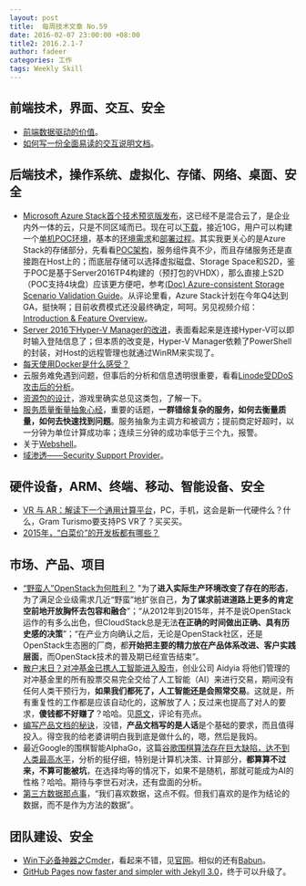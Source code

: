 ```yaml
---
layout: post
title:  每周技术文章 No.59
date: 2016-02-07 23:00:00 +08:00
title2: 2016.2.1-7
author: fadeer
categories: 工作
tags: Weekly Skill
---
```


前端技术，界面、交互、安全
----
* [前端数据驱动的价值](https://segmentfault.com/a/1190000004400337)。
* [如何写一份全面易读的交互说明文档](http://www.uisdc.com/professional-interaction-design-document)。

后端技术，操作系统、虚拟化、存储、网络、桌面、安全
----
* [Microsoft Azure Stack首个技术预览版发布](https://azure.microsoft.com/en-us/blog/announcing-the-first-technical-preview-of-microsoft-azure-stack/)，这已经不是混合云了，是企业内外一体的云，只是不同区域而已。现在可以[下载](https://azure.microsoft.com/en-us/overview/azure-stack/try/)，接近10G，用户可以构建一个[单机POC环境](https://azure.microsoft.com/en-us/documentation/articles/azure-stack-poc/)，基本的[环境需求](https://azure.microsoft.com/en-us/documentation/articles/azure-stack-deploy/)和[部署过程](https://azure.microsoft.com/en-us/documentation/articles/azure-stack-run-powershell-script/)。其实我更关心的是Azure Stack的存储部分，先看看[POC架构](https://azure.microsoft.com/en-us/documentation/articles/azure-stack-architecture/)，服务组件真不少，而且存储服务还是直接跑在Host上的；而底层存储可以选择虚拟磁盘、Storage Space和S2D，鉴于POC是基于Server2016TP4构建的（预打包的VHDX），那么直接上S2D（POC支持4块盘）应该更方便吧，参考[(Doc) Azure-consistent Storage Scenario Validation Guide](http://download.microsoft.com/download/A/3/0/A301E0CF-06D3-47BD-AA65-4B3108D5974D/Azure%20Stack%20Azure-consistent%20Storage%20Validation%20Guide.docx)。从评论里看，Azure Stack计划在今年Q4达到GA，挺快啊；目前收费模式还没最终确定，呵呵。另见视频介绍：[Introduction & Feature Overview](https://channel9.msdn.com/Shows/TechNet+Radio/TNR1635)。
* [Server 2016下Hyper-V Manager的改进](https://blogs.msdn.microsoft.com/virtual_pc_guy/2016/02/01/changes-to-remote-management-using-hyper-v-manager/)，表面看起来是连接Hyper-V可以即时输入登陆信息了；但本质的改变是，Hyper-V Manager依赖了PowerShell的封装，对Host的远程管理也就通过WinRM来实现了。
* [每天使用Docker是什么感受？](http://mp.weixin.qq.com/s?__biz=MzA4MzQ1NjQ5Nw==&mid=401327607&idx=1&sn=eb46f602dda9b9437d19ab2cb0793465) 
* 云服务难免遇到问题，但事后的分析和信息透明很重要，看看[Linode受DDoS攻击后的分析](https://blog.linode.com/2016/01/29/christmas-ddos-retrospective/)。
* [资源包的设计](http://blog.codingnow.com/2016/01/assets.html)，游戏里确实总见这类包，了解一下。
* [服务质量衡量抽象心经](http://2014.54chen.com/blog/2016/02/02/service-memo/)，重要的话题，**一群错综复杂的服务，如何去衡量质量，如何去快速找到问题**。服务抽象为主调方和被调方；提前商定好超时，以一分钟为单位计算成功率；连续三分钟的成功率低于三个九，报警。
* 关于[Webshell](http://drops.wooyun.org/papers/12598)。
* [域渗透——Security Support Provider](http://drops.wooyun.org/tips/12518)。

硬件设备，ARM、终端、移动、智能设备、安全
----
<!--preview-end-->
* [VR 与 AR：解读下一个通用计算平台](http://36kr.com/p/5043046.html)，PC，手机，这会是新一代硬件么？什么，Gram Turismo要支持PS VR了？买买买。
* [2015年，“白菜价”的开发板都有哪些？](http://www.leiphone.com/news/201602/JHGXBcWoQWlXCNug.html)

市场、产品、项目
----
* [“野蛮人”OpenStack为何胜利？](https://www.ustack.com/news/2015-openstack-review-annual/) "为了**进入实际生产环境改变了存在的形态**，为了满足企业级需求几近“野蛮”地扩张自己，**为了谋求前进道路上更多的肯定空前地开放胸怀去包容和融合**"；“从2012年到2015年，并不是说OpenStack运作的有多么出色，但CloudStack总是无法**在正确的时间做出正确、具有历史感的决策**”；“在产业方向确认之后，无论是OpenStack社区，还是OpenStack生态圈的厂商，都**开始把主要的精力放在产品体系改进、客户实践层面**，而OpenStack技术的普及期已经宣告结束”。
* [散户末日？对冲基金已携人工智能进入股市](http://tech2ipo.com/10027378)，创业公司 Aidyia 将他们管理的对冲基金里的所有股票交易完全交给了人工智能（AI）来进行交易，期间没有任何人类干预行为，**如果我们都死了，人工智能还是会照常交易**。这就是，所有重复性的工作都是应该自动化的，这解放了人；反过来也提高了对人的要求，**傻钱都不好赚了**？哈哈。见[原文](http://www.wired.com/2016/01/the-rise-of-the-artificially-intelligent-hedge-fund)，评论有亮点。
* [编写产品文档的秘诀](https://mng.lincolnwdaniel.com/the-secret-to-writing-killer-product-copy-4f23b7d0c842#.q4tx4rbjl)，没错，**产品文档写的是人话**是个基础的要求，而且值得投入。得空我的给老婆讲明白我到底是做什么的，嗯，然后是我妈。
* 最近Google的围棋智能AlphaGo，这篇[谷歌围棋算法存在巨大缺陷，达不到人类最高水平](http://www.guancha.cn/chenjing/2016_02_01_349900.shtml)，分析的挺仔细，特别是计算机决策、计算部分，**都算算不过来，不算可能被坑**，在选择均等的情况下，如果不是随机，那就可能成为AI的性格？哈哈。期待与李世石对决，还有盘面的分析。
* [第三方数据那点事](http://weiwuhui.com/7010.html)，“我们喜欢数据，这点不假。但我们喜欢的是作为结论的数据，而不是作为方法的数据”。

团队建设、安全
----
* [Win下必备神器之Cmder](https://segmentfault.com/a/1190000004408436)，看起来不错，见[官网](http://cmder.net/)。相似的还有[Babun](http://babun.github.io/)。
* [GitHub Pages now faster and simpler with Jekyll 3.0](https://github.com/blog/2100-github-pages-now-faster-and-simpler-with-jekyll-3-0)，终于可以升级了。


